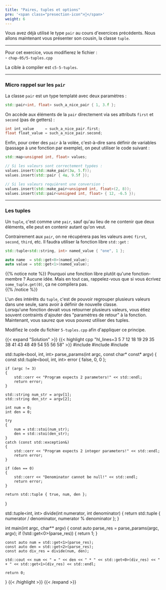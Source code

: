 ```yaml
---
title: "Paires, tuples et options"
pre: '<span class="presection-icon">🍒</span>'
weight: 6
---
```


Vous avez déjà utilisé le type `pair` au cours d'exercices précédents. Nous allons maintenant vous présenter son cousin, la classe `tuple`.

---

Pour cet exercice, vous modifierez le fichier :\
\- `chap-05/5-tuples.cpp`

La cible à compiler est `c5-5-tuples`.

---

### Micro rappel sur les `pair`

La classe `pair` est un type templaté avec deux paramètres :
```cpp
std::pair<int, float> such_a_nice_pair { 1, 3.f };
```

On accède aux éléments de la `pair` directement via ses attributs `first` et `second` (pas de getters) :
```cpp
int int_value     = such_a_nice_pair.first;
float float_value = such_a_nice_pair.second;
```

Enfin, pour créer des `pair` à la volée, c'est-à-dire sans définir de variables (passage à une fonction par exemple), on peut utiliser le code suivant :
```cpp
std::map<unsigned int, float> values;

// Si les valeurs sont correctement typées :
values.insert(std::make_pair(3u, 5.f));
values.insert(std::pair { 4u, 9.5f });

// Si les valeurs requièrent une conversion :
values.insert(std::make_pair<unsigned int, float>(2, 8));
values.insert(std::pair<unsigned int, float> { 12, -6.5 });
```

---

### Les tuples

Un `tuple`, c'est comme une `pair`, sauf qu'au lieu de ne contenir que deux éléments, elle peut en contenir autant qu'on veut.

Contrairement aux `pair`, on ne récupérera pas les valeurs avec `first`, `second`, `third`, etc. Il faudra utiliser la fonction libre `std::get` :
```cpp
std::tuple<std::string, int> named_value { "one", 1 };

auto name  = std::get<0>(named_value);
auto value = std::get<1>(named_value);
```

{{% notice note %}}
Pourquoi une fonction libre plutôt qu'une fonction-membre ? Aucune idée. Mais en tout cas, rappelez-vous que si vous écrivez `some_tuple.get(0)`, ça ne compilera pas.  
{{% /notice %}}

L'un des intérêts du `tuple`, c'est de pouvoir regrouper plusieurs valeurs dans une seule, sans avoir à définir de nouvelle classe.\
Lorsqu'une fonction devait vous retourner plusieurs valeurs, vous étiez souvent contraints d'ajouter des "paramètres de retour" à la fonction.\
Maintenant, vous saurez que vous pouvez utiliser des tuples.

Modifiez le code du fichier `5-tuples.cpp` afin d'appliquer ce principe.

{{< expand "Solution" >}}
{{< highlight cpp "hl_lines=3 5 7 12 18 19 29 35 38 41 43 48 49 54 55 56 58" >}}
#include <iostream>
#include <string>
#include <tuple>

std::tuple<bool, int, int> parse_params(int argc, const char* const* argv)
{
    const std::tuple<bool, int, int> error { false, 0, 0 };

    if (argc != 3)
    {
        std::cerr << "Program expects 2 parameters!" << std::endl;
        return error;
    }

    std::string num_str = argv[1];
    std::string den_str = argv[2];
    
    int num = 0;
    int den = 0;

    try
    {
        num = std::stoi(num_str);
        den = std::stoi(den_str);
    }
    catch (const std::exception&)
    {
        std::cerr << "Program expects 2 integer parameters!" << std::endl;
        return error;
    }
    
    if (den == 0)
    {
        std::cerr << "Denominator cannot be null!" << std::endl;
        return error;
    }

    return std::tuple { true, num, den };
}

std::tuple<int, int> divide(int numerator, int denominator)
{
    return std::tuple { numerator / denominator, numerator % denominator };
}

int main(int argc, char** argv)
{
    const auto parse_res = parse_params(argc, argv);
    if (!std::get<0>(parse_res))
    {
        return 1;
    }

    const auto num = std::get<1>(parse_res);
    const auto den = std::get<2>(parse_res);
    const auto div_res = divide(num, den);

    std::cout << num << " = " << den << " * " << std::get<0>(div_res) << " + " << std::get<1>(div_res) << std::endl;   

    return 0;
}
{{< /highlight >}}
{{< /expand >}}

